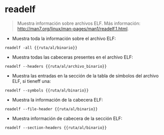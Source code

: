 # readelf

> Muestra información sobre archivos ELF.
> Más información: <http://man7.org/linux/man-pages/man1/readelf.1.html>.

- Muestra toda la información sobre el archivo ELF:

`readelf -all {{ruta/al/binario}}`

- Muestra todas las cabeceras presentes en el archivo ELF:

`readelf --headers {{ruta/al/archivo_binario}}`

- Muestra las entradas en la sección de la tabla de símbolos del archivo ELF, si tieneff una:

`readelf --symbols {{ruta/al/binario}}`

- Muestra la información de la cabecera ELF:

`readelf --file-header {{ruta/al/binario}}`

- Muestra información de cabecera de la sección ELF:

`readelf --section-headers {{ruta/al/binario}}`
